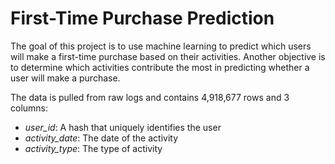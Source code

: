 # First-Time Purchase Prediction
The goal of this project is to use machine learning to predict which users will make a first-time purchase based on their activities. Another objective is to determine which activities contribute the most in predicting whether a user will make a purchase. 

The data is pulled from raw logs and contains 4,918,677 rows and 3 columns:
- *user_id*: A hash that uniquely identifies the user
- *activity_date*: The date of the activity
- *activity_type*: The type of activity
